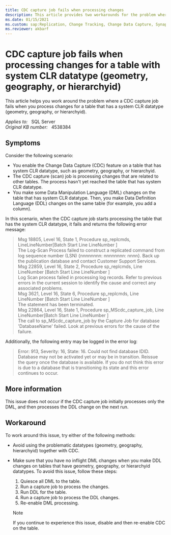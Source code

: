 ```yaml
---
title: CDC capture job fails when processing changes
description: This article provides two workarounds for the problem where a CDC capture job fails when you process changes for a table that has a system CLR datatype (geometry, geography, or hierarchyid).
ms.date: 01/15/2021
ms.custom: sap:Replication, Change Tracking, Change Data Capture, Synapse Link
ms.reviewer: akbarf 
---
```


# CDC capture job fails when processing changes for a table with system CLR datatype (geometry, geography, or hierarchyid)

This article helps you work around the problem where a CDC capture job fails when you process changes for a table that has a system CLR datatype (geometry, geography, or hierarchyid).

_Applies to:_ &nbsp; SQL Server  
_Original KB number:_ &nbsp; 4538384

## Symptoms

Consider the following scenario:

- You enable the Change Data Capture (CDC) feature on a table that has system CLR datatype, such as geometry, geography, or hierarchyid.
- The CDC capture (scan) job is processing changes that are related to other tables. The process hasn't yet reached the table that has system CLR datatype.
- You make some Data Manipulation Language (DML) changes on the table that has system CLR datatype. Then, you make Data Definition Language (DDL) changes on the same table (for example, you add a column).

In this scenario, when the CDC capture job starts processing the table that has the system CLR datatype, it fails and returns the following error message:

> Msg 18805, Level 16, State 1, Procedure sp_replcmds, LineLineNumber[Batch Start Line LineNumber ]  
The Log-Scan Process failed to construct a replicated command from log sequence number (LSN) {nnnnnnnn: nnnnnnnn: nnnn}. Back up the publication database and contact Customer Support Services.  
Msg 22859, Level 16, State 2, Procedure sp_replcmds, Line LineNumber [Batch Start Line LineNumber ]  
Log Scan process failed in processing log records. Refer to previous errors in the current session to identify the cause and correct any associated problems.  
Msg 3621, Level 16, State 6, Procedure sp_replcmds, Line LineNumber [Batch Start Line LineNumber ]  
The statement has been terminated.  
Msg 22864, Level 16, State 1, Procedure sp_MScdc_capture_job, Line LineNumber[Batch Start Line LineNumber ]  
The call to sp_MScdc_capture_job by the Capture Job for database 'DatabaseName' failed. Look at previous errors for the cause of the failure.

Additionally, the following entry may be logged in the error log:

> Error: 913, Severity: 16, State: 16.
Could not find database IDID. Database may not be activated yet or may be in transition. Reissue the query once the database is available. If you do not think this error is due to a database that is transitioning its state and this error continues to occur.

## More information

This issue does not occur if the CDC capture job initially processes only the DML, and then processes the DDL change on the next run.

## Workaround

To work around this issue, try either of the following methods:

- Avoid using the problematic datatypes (geometry, geography, hierarchyid) together with CDC.
- Make sure that you have no inflight DML changes when you make DDL changes on tables that have geometry, geography, or hierarchyid datatypes. To avoid this issue, follow these steps:

    1. Quiesce all DML to the table.
    1. Run a capture job to process the changes.
    1. Run DDL for the table.
    1. Run a capture job to process the DDL changes.
    1. Re-enable DML processing.

  > [!NOTE]
  > If you continue to experience this issue, disable and then re-enable CDC on the table.
